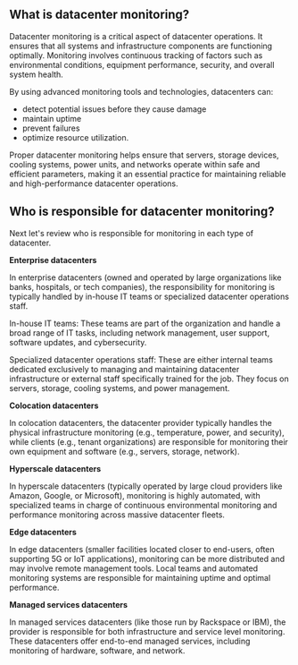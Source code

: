 ## What is datacenter monitoring?

Datacenter monitoring is a critical aspect of datacenter operations. It ensures that all systems and infrastructure components are functioning optimally. Monitoring involves continuous tracking of factors such as environmental conditions, equipment performance, security, and overall system health. 

By using advanced monitoring tools and technologies, datacenters can:

- detect potential issues before they cause damage
- maintain uptime
- prevent failures
- optimize resource utilization. 

Proper datacenter monitoring helps ensure that servers, storage devices, cooling systems, power units, and networks operate within safe and efficient parameters, making it an essential practice for maintaining reliable and high-performance datacenter operations.

## Who is responsible for datacenter monitoring?

Next let's review who is responsible for monitoring in each type of datacenter.

**Enterprise datacenters**

In enterprise datacenters (owned and operated by large organizations like banks, hospitals, or tech companies), the responsibility for monitoring is typically handled by in-house IT teams or specialized datacenter operations staff.

In-house IT teams: These teams are part of the organization and handle a broad range of IT tasks, including network management, user support, software updates, and cybersecurity.

Specialized datacenter operations staff: These are either internal teams dedicated exclusively to managing and maintaining datacenter infrastructure or external staff specifically trained for the job. They focus on servers, storage, cooling systems, and power management.

**Colocation datacenters**

In colocation datacenters, the datacenter provider typically handles the physical infrastructure monitoring (e.g., temperature, power, and security), while clients (e.g., tenant organizations) are responsible for monitoring their own equipment and software (e.g., servers, storage, network).

**Hyperscale datacenters**

In hyperscale datacenters (typically operated by large cloud providers like Amazon, Google, or Microsoft), monitoring is highly automated, with specialized teams in charge of continuous environmental monitoring and performance monitoring across massive datacenter fleets.

**Edge datacenters**

In edge datacenters (smaller facilities located closer to end-users, often supporting 5G or IoT applications), monitoring can be more distributed and may involve remote management tools. Local teams and automated monitoring systems are responsible for maintaining uptime and optimal performance.

**Managed services datacenters**

In managed services datacenters (like those run by Rackspace or IBM), the provider is responsible for both infrastructure and service level monitoring. These datacenters offer end-to-end managed services, including monitoring of hardware, software, and network.